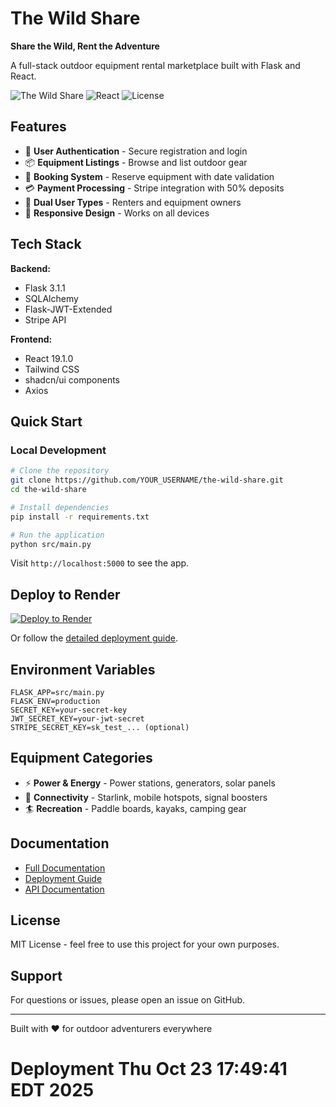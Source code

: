 # The Wild Share

**Share the Wild, Rent the Adventure**

A full-stack outdoor equipment rental marketplace built with Flask and React.

![The Wild Share](https://img.shields.io/badge/Flask-3.1.1-green) ![React](https://img.shields.io/badge/React-19.1.0-blue) ![License](https://img.shields.io/badge/license-MIT-lightgrey)

## Features

- 🔐 **User Authentication** - Secure registration and login
- 📦 **Equipment Listings** - Browse and list outdoor gear
- 📅 **Booking System** - Reserve equipment with date validation
- 💳 **Payment Processing** - Stripe integration with 50% deposits
- 👥 **Dual User Types** - Renters and equipment owners
- 📱 **Responsive Design** - Works on all devices

## Tech Stack

**Backend:**
- Flask 3.1.1
- SQLAlchemy
- Flask-JWT-Extended
- Stripe API

**Frontend:**
- React 19.1.0
- Tailwind CSS
- shadcn/ui components
- Axios

## Quick Start

### Local Development

```bash
# Clone the repository
git clone https://github.com/YOUR_USERNAME/the-wild-share.git
cd the-wild-share

# Install dependencies
pip install -r requirements.txt

# Run the application
python src/main.py
```

Visit `http://localhost:5000` to see the app.

## Deploy to Render

[![Deploy to Render](https://render.com/images/deploy-to-render-button.svg)](https://render.com/deploy)

Or follow the [detailed deployment guide](DEPLOYMENT_GUIDE.md).

## Environment Variables

```
FLASK_APP=src/main.py
FLASK_ENV=production
SECRET_KEY=your-secret-key
JWT_SECRET_KEY=your-jwt-secret
STRIPE_SECRET_KEY=sk_test_... (optional)
```

## Equipment Categories

- ⚡ **Power & Energy** - Power stations, generators, solar panels
- 📡 **Connectivity** - Starlink, mobile hotspots, signal boosters  
- 🏄 **Recreation** - Paddle boards, kayaks, camping gear

## Documentation

- [Full Documentation](THE_WILD_SHARE_DOCUMENTATION.md)
- [Deployment Guide](DEPLOYMENT_GUIDE.md)
- [API Documentation](docs/API.md)

## License

MIT License - feel free to use this project for your own purposes.

## Support

For questions or issues, please open an issue on GitHub.

---

Built with ❤️ for outdoor adventurers everywhere

# Deployment Thu Oct 23 17:49:41 EDT 2025
